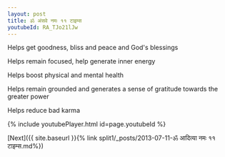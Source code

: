 ```yaml
---
layout: post
title: ॐ अंसवे नमः ११ टाइम्स
youtubeId: RA_TJo21lJw
---
```

 
 
Helps get goodness, bliss and peace and God's blessings
 
Helps remain focused, help generate inner energy 
 
Helps boost physical and mental health 
 
Helps remain grounded and generates a sense of gratitude towards the greater power 
 
Helps reduce bad karma
 
 
 
 


{% include youtubePlayer.html id=page.youtubeId %}
 
[Next]({{ site.baseurl }}{% link  split1/_posts/2013-07-11-ॐ आदित्या नमः ११ टाइम्स.md%})
 
